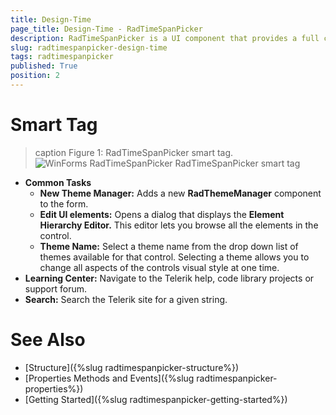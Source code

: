 ```yaml
---
title: Design-Time
page_title: Design-Time - RadTimeSpanPicker
description: RadTimeSpanPicker is a UI component that provides a full control over picking a specific time span and duration. 
slug: radtimespanpicker-design-time
tags: radtimespanpicker
published: True
position: 2
---
```


# Smart Tag

>caption Figure 1: RadTimeSpanPicker smart tag.
![WinForms RadTimeSpanPicker RadTimeSpanPicker smart tag](images/radtimespanpicker-design-time001.png)


* __Common Tasks__
    - __New Theme Manager:__ Adds a new __RadThemeManager__ component to the form.
    - __Edit UI elements:__ Opens a dialog that displays the __Element Hierarchy Editor.__ This editor lets you browse all the elements in the control.
    - __Theme Name:__ Select a theme name from the drop down list of themes available for that control. Selecting a theme allows you to change all aspects of the controls visual style at one time.
* __Learning Center:__ Navigate to the Telerik help, code library projects or support forum.
* __Search:__ Search the Telerik site for a given string.


# See Also

* [Structure]({%slug radtimespanpicker-structure%})
* [Properties Methods and Events]({%slug radtimespanpicker-properties%})
* [Getting Started]({%slug radtimespanpicker-getting-started%}) 
